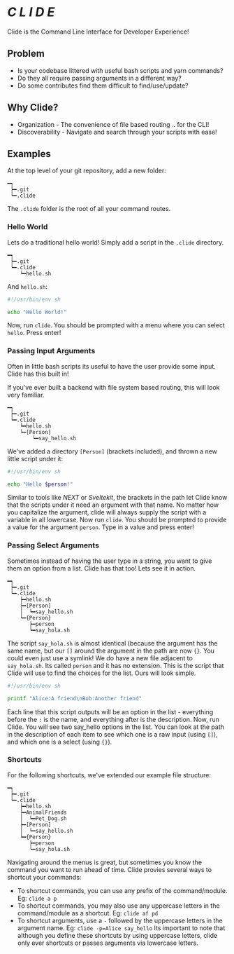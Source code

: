 # *C L I D E*
Clide is the Command Line Interface for Developer Experience!

## Problem
- Is your codebase littered with useful bash scripts and yarn commands?
- Do they all require passing arguments in a different way?
- Do some contributes find them difficult to find/use/update?

## Why Clide?
- Organization - The convenience of file based routing .. for the CLI!
- Discoverability - Navigate and search through your scripts with ease!

## Examples
At the top level of your git repository, add a new folder:
```
━┑
 ┝━.git
 ┕━.clide
```
The `.clide` folder is the root of all your command routes.

### Hello World

Lets do a traditional hello world! Simply add a script in the `.clide` directory.
```
━┑
 ┝━.git
 ┕━.clide
    ┕━hello.sh
```
And `hello.sh`:
```bash
#!/usr/bin/env sh

echo "Hello World!"
```
Now, run `clide`. You should be prompted with a menu where you can select `hello`. Press enter!

### Passing Input Arguments
Often in little bash scripts its useful to have the user provide some input. Clide has this built in!

If you've ever built a backend with file system based routing, this will look very familiar.
```
━┑
 ┝━.git
 ┕━.clide
    ┕━hello.sh
    ┕━[Person]
        ┕━say_hello.sh
```
We've added a directory `[Person]` (brackets included), and thrown a new little script under it:
```bash
#!/usr/bin/env sh

echo "Hello $person!"
```
Similar to tools like *NEXT* or *Sveltekit*, the brackets in the path let Clide know that the scripts under it need an argument with that name. No matter how you capitalize the argument, clide will always supply the script with a variable in all lowercase. Now run `clide`. You should be prompted to provide a value for the argument `person`. Type in a value and press enter!

### Passing Select Arguments
Sometimes instead of having the user type in a string, you want to give them an option from a list. Clide has that too! Lets see it in action.
```
━┑
 ┝━.git
 ┕━.clide
    ┝━hello.sh
    ┝━[Person]
    │  ┕━say_hello.sh
    ┕━{Person}
       ┝━person
       ┕━say_hola.sh
```
The script `say_hola.sh` is almost identical (because the argument has the same name, but our `[]` around the argument in the path are now `{}`. You could even just use a symlink! We do have a new file adjacent to `say_hola.sh`. Its called `person` and it has no extension. This is the script that Clide will use to find the choices for the list. Ours will look simple.
```bash
#!/usr/bin/env sh

printf "Alice:A friend\nBob:Another friend"
```
Each line that this script outputs will be an option in the list - everything before the `:` is the name, and everything after is the description.
Now, run Clide. You will see two say_hello options in the list. You can look at the path in the description of each item to see which one is a raw input (using `[]`), and which one is a select (using `{}`).

### Shortcuts
For the following shortcuts, we've extended our example file structure:
```
━┑
 ┝━.git
 ┕━.clide
    ┝━hello.sh
    ┝━AnimalFriends
    │  ┕━Pet_Dog.sh
    ┝━[Person]
    │  ┕━say_hello.sh
    ┕━{Person}
       ┝━person
       ┕━say_hola.sh

```
Navigating around the menus is great, but sometimes you know the command you want to run ahead of time. Clide provies several ways to shortcut your commands:
 - To shortcut commands, you can use any prefix of the command/module. Eg: `clide a p`
 - To shortcut commands, you may also use any uppercase letters in the command/module as a shortcut. Eg: `clide af pd`
 - To shortcut arguments, use a `-` followed by the uppercase letters in the argument name. Eg: `clide -p=Alice say_hello`
Its important to note that although you define these shortcuts by using uppercase letters, clide only ever shortcuts or passes arguments via lowercase letters.
